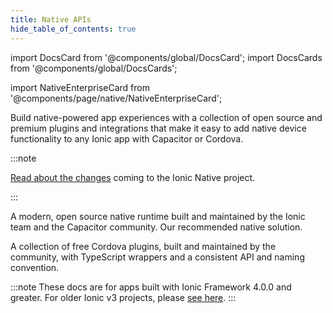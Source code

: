 ```yaml
---
title: Native APIs
hide_table_of_contents: true
---
```


import DocsCard from '@components/global/DocsCard';
import DocsCards from '@components/global/DocsCards';

import NativeEnterpriseCard from '@components/page/native/NativeEnterpriseCard';

<head>
  <title>Native APIs: Open-Source Native Device Plugins and Integrations</title>
  <meta
    name="description"
    content="Build native-powered app experiences with Native APIs. Ionic's open-source plugins and integrations make it easy to add native device functionality to any app."
  />
  <style>{`
    :root {
      --doc-item-container-width: 60rem;
    }
  `}</style>
</head>

Build native-powered app experiences with a collection of open source and premium plugins and integrations that make it easy to add native device functionality to any Ionic app with Capacitor or Cordova.

<intro-end />

:::note

[Read about the changes](https://ionicframework.com/blog/a-new-chapter-for-ionic-native/) coming to the Ionic Native project.

:::

<DocsCards>
  <DocsCard header="Capacitor plugins" img="/img/docs/core-plugins.png" href="https://capacitorjs.com/docs/plugins">
    <p>
      A modern, open source native runtime built and maintained by the Ionic team and the Capacitor community. Our
      recommended native solution.
    </p>
  </DocsCard>
  <DocsCard header="Cordova plugins" img="/img/docs/community-plugins.png" href="/native/community">
    <p>
      A collection of free Cordova plugins, built and maintained by the community, with TypeScript wrappers and a
      consistent API and naming convention.
    </p>
  </DocsCard>
</DocsCards>

<NativeEnterpriseCard />

:::note
These docs are for apps built with Ionic Framework 4.0.0 and greater. For older Ionic v3 projects, please [see here](https://ionicframework.com/docs/v3/native/).
:::
